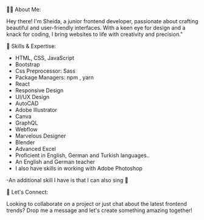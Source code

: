 
👩‍💻 About Me:

Hey there! I'm Sheida, a junior frontend developer, passionate about crafting beautiful and user-friendly interfaces. 
With a keen eye for design and a knack for coding, I bring websites to life with creativity and precision."

🚀 Skills & Expertise:
- HTML, CSS, JavaScript
- Bootstrap
- Css Preprocessor: Sass
- Package Managers: npm , yarn
- React
- Responsive Design
- UI/UX Design
- AutoCAD
- Adobe Illustrator
- Canva
- GraphQL
- Webflow
- Marvelous Designer
- Blender
- Advanced Excel
- Proficient in English, German and Turkish languages..
- An English and German teacher
- I also have skills in working with Adobe Photoshop
  
 -An additional skill I have is that I can also sing 👻

🩷 Let's Connect:

Looking to collaborate on a project or just chat about the latest frontend trends?
Drop me a message and let's create something amazing together!
